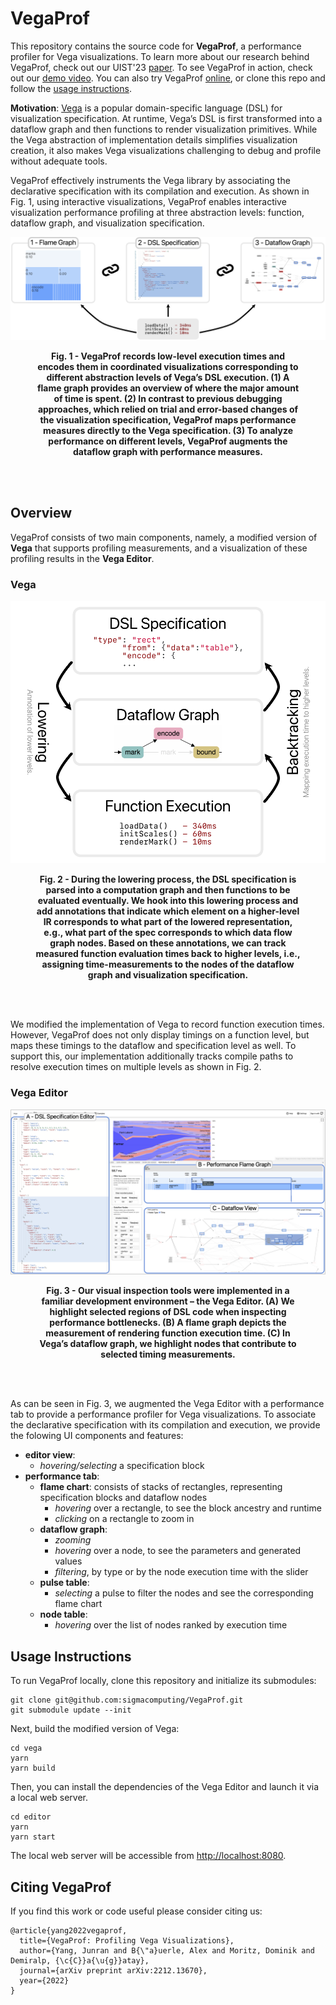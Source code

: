 # VegaProf

This repository contains the source code for **VegaProf**, a performance profiler for Vega visualizations.
To learn more about our research behind VegaProf, check out our UIST'23 [paper](https://arxiv.org/pdf/2212.13670.pdf).
To see VegaProf in action, check out our [demo video](https://drive.google.com/file/d/1RblCu4f-cg2AUKqVSEMm4JtHhKg4DgDM/view?usp=sharing).
You can also try VegaProf [online](https://a13x.io/editor/#/edited), or clone this repo and follow the [usage instructions](#usage-instructions).

**Motivation**:
[Vega](https://github.com/vega/vega) is a popular domain-specific language (DSL) for visualization specification.
At runtime, Vega’s DSL is first transformed into a dataflow graph and then functions to render visualization primitives.
While the Vega abstraction of implementation details simplifies visualization creation, it also makes Vega visualizations challenging to debug and profile without adequate tools.

VegaProf effectively instruments the Vega library by associating the declarative specification with its compilation and execution.
As shown in Fig. 1, using interactive visualizations, VegaProf enables interactive visualization performance profiling at three abstraction levels: function, dataflow graph, and visualization specification.

![application](/misc/teaser_flat.png)

<figure>
  <figcaption align = "center">
    <b>
      Fig. 1 - VegaProf records low-level execution times and encodes them in coordinated visualizations corresponding to different abstraction levels of Vega’s DSL execution.
      (1) A flame graph provides an overview of where the major amount of time is spent.
      (2) In contrast to previous debugging approaches, which relied on trial and error-based changes of the visualization specification, VegaProf maps performance measures directly to the Vega specification.
      (3) To analyze performance on different levels, VegaProf augments the dataflow graph with performance measures.
    </b>
  </figcaption>
</figure>

<br />
<br />

## Overview

VegaProf consists of two main components, namely, a modified version of **Vega** that supports profiling measurements, and a visualization of these profiling results in the **Vega Editor**.

### Vega

![application](/misc/Mapping.png)

<figure>
  <figcaption align = "center">
    <b>
      Fig. 2 - During the lowering process, the DSL specification is parsed into a computation graph and then functions to be evaluated eventually.
      We hook into this lowering process and add annotations that indicate which element on a higher-level IR corresponds to what part of the lowered representation, e.g., what part of the spec corresponds to which data flow graph nodes.
      Based on these annotations, we can track measured function evaluation times back to higher levels, i.e., assigning time-measurements to the nodes of the dataflow graph and visualization specification.
    </b>
  </figcaption>
</figure>

<br />
<br />

We modified the implementation of Vega to record function execution times.
However, VegaProf does not only display timings on a function level, but maps these timings to the dataflow and specification level as well.
To support this, our implementation additionally tracks compile paths to resolve execution times on multiple levels as shown in Fig. 2.

### Vega Editor

![application](/misc/application.png)

<figure>
  <figcaption align = "center">
    <b>
      Fig. 3 - Our visual inspection tools were implemented in a familiar development environment – the Vega Editor.
      (A) We highlight selected regions of DSL code when inspecting performance bottlenecks.
      (B) A flame graph depicts the measurement of rendering function execution time.
      (C) In Vega’s dataflow graph, we highlight nodes that contribute to selected timing measurements.
    </b>
  </figcaption>
</figure>

<br />
<br />

As can be seen in Fig. 3, we augmented the Vega Editor with a performance tab to provide a performance profiler for Vega visualizations. To associate the declarative specification with its compilation and execution, we provide the folowing UI components and features:

- **editor view**:
  - _hovering/selecting_ a specification block
- **performance tab**:
  - **flame chart**: consists of stacks of rectangles, representing specification blocks and dataflow nodes
    - _hovering_ over a rectangle, to see the block ancestry and runtime
    - _clicking_ on a rectangle to zoom in
  - **dataflow graph**:
    - _zooming_
    - _hovering_ over a node, to see the parameters and generated values
    - _filtering_, by type or by the node execution time with the slider
  - **pulse table**:
    - _selecting_ a pulse to filter the nodes and see the corresponding flame chart
  - **node table**:
    - _hovering_ over the list of nodes ranked by execution time

## Usage Instructions

To run VegaProf locally, clone this repository and initialize its submodules:

```
git clone git@github.com:sigmacomputing/VegaProf.git
git submodule update --init
```

Next, build the modified version of Vega:

```
cd vega
yarn
yarn build
```

Then, you can install the dependencies of the Vega Editor and launch it via a local web server.

```
cd editor
yarn
yarn start
```

The local web server will be accessible from [http://localhost:8080](http://localhost:8080).

## Citing VegaProf

If you find this work or code useful please consider citing us:

    @article{yang2022vegaprof,
      title={VegaProf: Profiling Vega Visualizations},
      author={Yang, Junran and B{\"a}uerle, Alex and Moritz, Dominik and Demiralp, {\c{C}}a{\u{g}}atay},
      journal={arXiv preprint arXiv:2212.13670},
      year={2022}
    }
